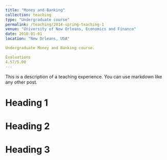 ```yaml
---
title: "Money and Banking"
collection: teaching
type: "Undergraduate course"
permalink: /teaching/2014-spring-teaching-1
venue: "University of New Orleans, Economics and Finance"
date: 2018-01-01
location: "New Orleans, USA"

Undergraduate Money and Banking course.

Evaluations
4.57/5.00
---
```


This is a description of a teaching experience. You can use markdown like any other post.

Heading 1
======

Heading 2
======

Heading 3
======
